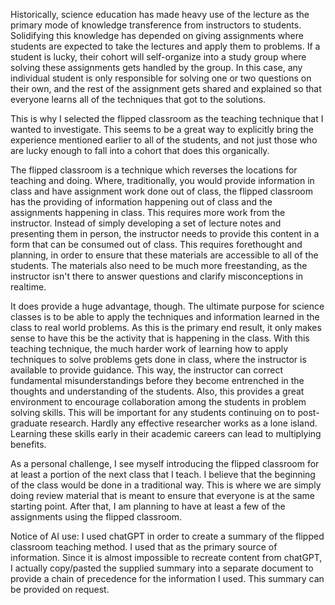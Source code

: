 
Historically, science education has made heavy use of the lecture as the primary mode of knowledge transference from instructors to students. Solidifying this knowledge has depended on giving assignments where students are expected to take the lectures and apply them to problems. If a student is lucky, their cohort will self-organize into a study group where solving these assignments gets handled by the group. In this case, any individual student is only responsible for solving one or two questions on their own, and the rest of the assignment gets shared and explained so that everyone learns all of the techniques that got to the solutions.

This is why I selected the flipped classroom as the teaching technique that I wanted to investigate. This seems to be a great way to explicitly bring the experience mentioned earlier to all of the students, and not just those who are lucky enough to fall into a cohort that does this organically.

The flipped classroom is a technique which reverses the locations for teaching and doing. Where, traditionally, you would provide information in class and have assignment work done out of class, the flipped classroom has the providing of information happening out of class and the assignments happening in class. This requires more work from the instructor. Instead of simply developing a set of lecture notes and presenting them in person, the instructor needs to provide this content in a form that can be consumed out of class. This requires forethought and planning, in order to ensure that these materials are accessible to all of the students. The materials also need to be much more freestanding, as the instructor isn't there to answer questions and clarify misconceptions in realtime.

It does provide a huge advantage, though. The ultimate purpose for science classes is to be able to apply the techniques and information learned in the class to real world problems. As this is the primary end result, it only makes sense to have this be the activity that is happening in the class. With this teaching technique, the much harder work of learning how to apply techniques to solve problems gets done in class, where the instructor is available to provide guidance. This way, the instructor can correct fundamental misunderstandings before they become entrenched in the thoughts and understanding of the students. Also, this provides a great environment to encourage collaboration among the students in problem solving skills. This will be important for any students continuing on to post-graduate research. Hardly any effective researcher works as a lone island. Learning these skills early in their academic careers can lead to multiplying benefits.

As a personal challenge, I see myself introducing the flipped classroom for at least a portion of the next class that I teach. I believe that the beginning of the class would be done in a traditional way. This is where we are simply doing review material that is meant to ensure that everyone is at the same starting point. After that, I am planning to have at least a few of the assignments using the flipped classroom.


Notice of AI use: I used chatGPT in order to create a summary of the flipped classroom teaching method. I used that as the primary source of information. Since it is almost impossible to recreate content from chatGPT, I actually copy/pasted the supplied summary into a separate document to provide a chain of precedence for the information I used. This summary can be provided on request.